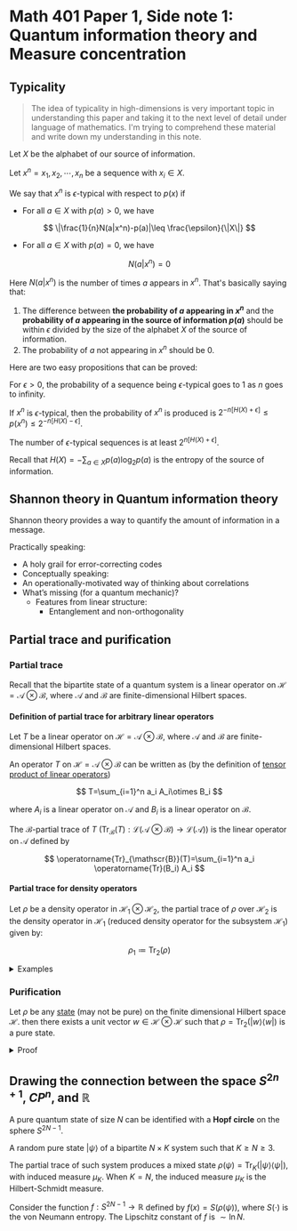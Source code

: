 # Math 401 Paper 1, Side note 1: Quantum information theory and Measure concentration

## Typicality

> The idea of typicality in high-dimensions is very important topic in understanding this paper and taking it to the next level of detail under language of mathematics. I'm trying to comprehend these material and write down my understanding in this note.

Let $X$ be the alphabet of our source of information.

Let $x^n=x_1,x_2,\cdots,x_n$ be a sequence with $x_i\in X$.

We say that $x^n$ is $\epsilon$-typical with respect to $p(x)$ if

- For all $a\in X$ with $p(a)>0$, we have

$$
\|\frac{1}{n}N(a|x^n)-p(a)|\leq \frac{\epsilon}{\|X\|}
$$

- For all $a\in X$ with $p(a)=0$, we have

$$
N(a|x^n)=0
$$

Here $N(a|x^n)$ is the number of times $a$ appears in $x^n$. That's basically saying that:

1. The difference between **the probability of $a$ appearing in $x^n$** and the **probability of $a$ appearing in the source of information $p(a)$** should be within $\epsilon$ divided by the size of the alphabet $X$ of the source of information.
2. The probability of $a$ not appearing in $x^n$ should be 0.

Here are two easy propositions that can be proved:

For $\epsilon>0$, the probability of a sequence being $\epsilon$-typical goes to 1 as $n$ goes to infinity.

If $x^n$ is $\epsilon$-typical, then the probability of $x^n$ is produced is $2^{-n[H(X)+\epsilon]}\leq p(x^n)\leq 2^{-n[H(X)-\epsilon]}$.

The number of $\epsilon$-typical sequences is at least $2^{n[H(X)+\epsilon]}$.

Recall that $H(X)=-\sum_{a\in X}p(a)\log_2 p(a)$ is the entropy of the source of information.

## Shannon theory in Quantum information theory

Shannon theory provides a way to quantify the amount of information in a message.

Practically speaking:

- A holy grail for error-correcting codes
- Conceptually speaking:
- An operationally-motivated way of thinking about correlations
- What’s missing (for a quantum mechanic)?
  - Features from linear structure:
    - Entanglement and non-orthogonality

## Partial trace and purification

### Partial trace

Recall that the bipartite state of a quantum system is a linear operator on $\mathscr{H}=\mathscr{A}\otimes \mathscr{B}$, where $\mathscr{A}$ and $\mathscr{B}$ are finite-dimensional Hilbert spaces.

#### Definition of partial trace for arbitrary linear operators

Let $T$ be a linear operator on $\mathscr{H}=\mathscr{A}\otimes \mathscr{B}$, where $\mathscr{A}$ and $\mathscr{B}$ are finite-dimensional Hilbert spaces.

An operator $T$ on $\mathscr{H}=\mathscr{A}\otimes \mathscr{B}$ can be written as (by the definition of [tensor product of linear operators](https://notenextra.trance-0.com/Math401/Math401_T2#tensor-products-of-linear-operators))

$$
T=\sum_{i=1}^n a_i A_i\otimes B_i
$$

where $A_i$ is a linear operator on $\mathscr{A}$ and $B_i$ is a linear operator on $\mathscr{B}$.

The $\mathscr{B}$-partial trace of $T$ ($\operatorname{Tr}_{\mathscr{B}}(T):\mathcal{L}(\mathscr{A}\otimes \mathscr{B})\to \mathcal{L}(\mathscr{A})$) is the linear operator on $\mathscr{A}$ defined by

$$
\operatorname{Tr}_{\mathscr{B}}(T)=\sum_{i=1}^n a_i \operatorname{Tr}(B_i) A_i
$$

#### Partial trace for density operators

Let $\rho$ be a density operator in $\mathscr{H}_1\otimes\mathscr{H}_2$, the partial trace of $\rho$ over $\mathscr{H}_2$ is the density operator in $\mathscr{H}_1$ (reduced density operator for the subsystem $\mathscr{H}_1$) given by:

$$
\rho_1\coloneqq\operatorname{Tr}_2(\rho)
$$

<details>
<summary>Examples</summary>

Let $\rho=\frac{1}{\sqrt{2}}(|01\rangle+|10\rangle)$ be a density operator on $\mathscr{H}=\mathbb{C}^2\otimes \mathbb{C}^2$. 

Expand the expression of $\rho$ in the basis of $\mathbb{C}^2\otimes\mathbb{C}^2$ using linear combination of basis vectors:

$$
\rho=\frac{1}{2}(|01\rangle\langle 01|+|01\rangle\langle 10|+|10\rangle\langle 01|+|10\rangle\langle 10|)
$$

Note $\operatorname{Tr}_2(|ab\rangle\langle cd|)=|a\rangle\langle c|\cdot \langle b|d\rangle$.

Then the reduced density operator of the subsystem $\mathbb{C}^2$ in first qubit is, note the $\langle 0|0\rangle=\langle 1|1\rangle=1$ and $\langle 0|1\rangle=\langle 1|0\rangle=0$:

$$
\begin{aligned}
\rho_1&=\operatorname{Tr}_2(\rho)\\
&=\frac{1}{2}(\langle 1|1\rangle |0\rangle\langle 0|+\langle 0|1\rangle |0\rangle\langle 1|+\langle 1|0\rangle |1\rangle\langle 0|+\langle 0|0\rangle |1\rangle\langle 1|)\\
&=\frac{1}{2}(|0\rangle\langle 0|+|1\rangle\langle 1|)\\
&=\frac{1}{2}I
\end{aligned}
$$

is a mixed state.

</details>

### Purification

Let $\rho$ be any [state](https://notenextra.trance-0.com/Math401/Math401_T6#pure-states) (may not be pure) on the finite dimensional Hilbert space $\mathscr{H}$. then there exists a unit vector $w\in \mathscr{H}\otimes \mathscr{H}$ such that $\rho=\operatorname{Tr}_2(|w\rangle\langle w|)$ is a pure state.

<details>
<summary>Proof</summary>

Let $(u_1,u_2,\cdots,u_n)$ be an orthonormal basis of $\mathscr{H}$ consisting of eigenvectors of $\rho$ for the eigenvalues $p_1,p_2,\cdots,p_n$. As $\rho$ is a states, $p_i\geq 0$ for all $i$ and $\sum_{i=1}^n p_i=1$.

We can write $\rho$ as

$$
\rho=\sum_{i=1}^n p_i |u_i\rangle\langle u_i|
$$

Let $w=\sum_{i=1}^n \sqrt{p_i} u_i\otimes u_i$, note that $w$ is a unit vector (pure state). Then

$$
\begin{aligned}
\operatorname{Tr}_2(|w\rangle\langle w|)&=\operatorname{Tr}_2(\sum_{i=1}^n \sum_{j=1}^n \sqrt{p_ip_j} |u_i\otimes u_i\rangle \langle u_j\otimes u_j|)\\
&=\sum_{i=1}^n \sum_{j=1}^n \sqrt{p_ip_j} \operatorname{Tr}_2(|u_i\otimes u_i\rangle \langle u_j\otimes u_j|)\\
&=\sum_{i=1}^n \sum_{j=1}^n \sqrt{p_ip_j} \langle u_i|u_j\rangle |u_i\rangle\langle u_i|\\
&=\sum_{i=1}^n \sum_{j=1}^n \sqrt{p_ip_j} \delta_{ij} |u_i\rangle\langle u_i|\\
&=\sum_{i=1}^n p_i |u_i\rangle\langle u_i|\\
&=\rho
\end{aligned}
$$

is a pure state.

QED
</details>

## Drawing the connection between the space $S^{2n+1}$, $CP^n$, and $\mathbb{R}$

A pure quantum state of size $N$ can be identified with a **Hopf circle** on the sphere $S^{2N-1}$.

A random pure state $|\psi\rangle$ of a bipartite $N\times K$ system such that $K\geq N\geq 3$.

The partial trace of such system produces a mixed state $\rho(\psi)=\operatorname{Tr}_K(|\psi\rangle\langle \psi|)$, with induced measure $\mu_K$. When $K=N$, the induced measure $\mu_K$ is the Hilbert-Schmidt measure.

Consider the function $f:S^{2N-1}\to \mathbb{R}$ defined by $f(x)=S(\rho(\psi))$, where $S(\cdot)$ is the von Neumann entropy. The Lipschitz constant of $f$ is $\sim \ln N$.